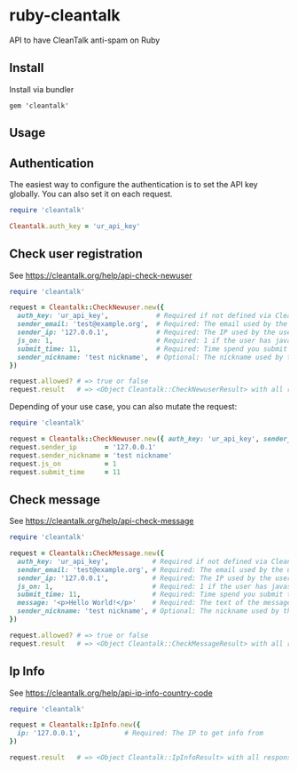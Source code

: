 # ruby-cleantalk

API to have CleanTalk anti-spam on Ruby

## Install

Install via bundler

    gem 'cleantalk'

## Usage

## Authentication

The easiest way to configure the authentication is to set the API key globally. You can also set it on each request.

```ruby
require 'cleantalk'

Cleantalk.auth_key = 'ur_api_key'
```

## Check user registration

See https://cleantalk.org/help/api-check-newuser

```ruby
require 'cleantalk'

request = Cleantalk::CheckNewuser.new({
  auth_key: 'ur_api_key',            # Required if not defined via Cleantalk.auth_key. the API Key
  sender_email: 'test@example.org',  # Required: The email used by the user
  sender_ip: '127.0.0.1',            # Required: The IP used by the user
  js_on: 1,                          # Required: 1 if the user has javascript enabled, 0 otherwise
  submit_time: 11,                   # Required: Time spend you submit the request in seconds
  sender_nickname: 'test nickname',  # Optional: The nickname used by the user
})

request.allowed? # => true or false
request.result   # => <Object Cleantalk::CheckNewuserResult> with all response data
```

Depending of your use case, you can also mutate the request:

```ruby
require 'cleantalk'

request = Cleantalk::CheckNewuser.new({ auth_key: 'ur_api_key', sender_email: 'test@example.org' })
request.sender_ip       = '127.0.0.1'
request.sender_nickname = 'test nickname'
request.js_on           = 1
request.submit_time     = 11
```

## Check message

See https://cleantalk.org/help/api-check-message

```ruby
require 'cleantalk'

request = Cleantalk::CheckMessage.new({
  auth_key: 'ur_api_key',           # Required if not defined via Cleantalk.auth_key. the API Key
  sender_email: 'test@example.org', # Required: The email used by the user
  sender_ip: '127.0.0.1',           # Required: The IP used by the user
  js_on: 1,                         # Required: 1 if the user has javascript enabled, 0 otherwise
  submit_time: 11,                  # Required: Time spend you submit the request in seconds
  message: '<p>Hello World!</p>'    # Required: The text of the message
  sender_nickname: 'test nickname', # Optional: The nickname used by the user
})

request.allowed? # => true or false
request.result   # => <Object Cleantalk::CheckMessageResult> with all response data
```

## Ip Info

See https://cleantalk.org/help/api-ip-info-country-code

```ruby
require 'cleantalk'

request = Cleantalk::IpInfo.new({
  ip: '127.0.0.1',           # Required: The IP to get info from
})

request.result   # => <Object Cleantalk::IpInfoResult> with all response data
```
